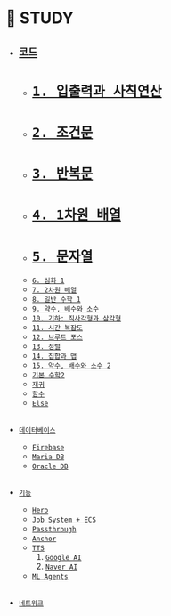 # 🐜 STUDY

 - ## [`코드`](https://github.com/thswhdrjs/Stduy/tree/main/Code/Assets/Scripts)
    - # [`1. 입출력과 사칙연산`](https://github.com/thswhdrjs/Stduy/tree/main/Code/Assets/Scripts/1_%EC%9E%85%EC%B6%9C%EB%A0%A5%EA%B3%BC%20%EC%82%AC%EC%B9%99%EC%97%B0%EC%82%B0)
    - # [`2. 조건문`](https://github.com/thswhdrjs/Stduy/tree/main/Code/Assets/Scripts/2_%EC%A1%B0%EA%B1%B4%EB%AC%B8)
    - # [`3. 반복문`](https://github.com/thswhdrjs/Stduy/tree/main/Code/Assets/Scripts/3_%EB%B0%98%EB%B3%B5%EB%AC%B8)
    - # [`4. 1차원 배열`](https://github.com/thswhdrjs/Stduy/tree/main/Code/Assets/Scripts/4_1%EC%B0%A8%EC%9B%90%20%EB%B0%B0%EC%97%B4)
    - # [`5. 문자열`](https://github.com/thswhdrjs/Stduy/tree/main/Code/Assets/Scripts/5_%EB%AC%B8%EC%9E%90%EC%97%B4)
    - [`6. 심화 1`](https://github.com/thswhdrjs/Stduy/tree/main/Code/Assets/Scripts/6_%EC%8B%AC%ED%99%94%201)
    - [`7. 2차원 배열`]()
    - [`8. 일반 수학 1`](https://github.com/thswhdrjs/Stduy/tree/main/Code/Assets/Scripts/8_%EC%9D%BC%EB%B0%98%20%EC%88%98%ED%95%99%201)
    - [`9. 약수, 배수와 소수`]()
    - [`10. 기하: 직사각형과 삼각형`]()
    - [`11. 시간 복잡도`]()
    - [`12. 브루트 포스`](https://github.com/thswhdrjs/Stduy/tree/main/Code/Assets/Scripts/12_%EB%B8%8C%EB%A3%A8%ED%8A%B8%20%ED%8F%AC%EC%8A%A4)
    - [`13. 정렬`](https://github.com/thswhdrjs/Stduy/tree/main/Code/Assets/Scripts/13_%EC%A0%95%EB%A0%AC)
    - [`14. 집합과 맵`]()
    - [`15. 약수, 배수와 소수 2`]()
    - [`기본 수학2`](https://github.com/thswhdrjs/Stduy/tree/main/Code/Assets/Scripts/%EA%B8%B0%EB%B3%B8%20%EC%88%98%ED%95%99%202)
    - [`재귀`](https://github.com/thswhdrjs/Stduy/tree/main/Code/Assets/Scripts/%EC%9E%AC%EA%B7%80)
    - [`함수`](https://github.com/thswhdrjs/Stduy/tree/main/Code/Assets/Scripts/%ED%95%A8%EC%88%98)
    - [`Else`](https://github.com/thswhdrjs/Stduy/tree/main/Code/Assets/Scripts/Else)

    <br>


  - [`데이터베이스`](https://github.com/thswhdrjs/Stduy/tree/main/DB)
    - [`Firebase`](https://github.com/thswhdrjs/Stduy/tree/main/DB/Firebase)
    - [`Maria DB`](https://github.com/thswhdrjs/Stduy/tree/main/DB/MriaDB)
    - [`Oracle DB`](https://github.com/thswhdrjs/Stduy/tree/main/DB/OracleDB)

    <br>


  - [`기능`](https://github.com/thswhdrjs/Stduy/tree/main/Function)
    - [`Hero`](https://github.com/thswhdrjs/Stduy/tree/main/Function/Hero)
    - [`Job System + ECS`](https://github.com/thswhdrjs/Stduy/tree/main/Function/JobSystem_2021.3.6f1_URP)
    - [`Passthrough`](https://github.com/thswhdrjs/Stduy/tree/main/Function/PassThrough)
    - [`Anchor`](https://github.com/thswhdrjs/Stduy/tree/main/Function/SharedSpatialTest)
    - [`TTS`](https://github.com/thswhdrjs/Stduy/tree/main/Function/TTS)
      1. [`Google AI`](https://github.com/thswhdrjs/Stduy/tree/main/Function/TTS/Test_Google_AI)
      2. [`Naver AI`](https://github.com/thswhdrjs/Stduy/tree/main/Function/TTS/Test_Naver_AI)
    - [`ML Agents`](https://github.com/thswhdrjs/Stduy/tree/main/Function/ml-agents-main)

    <br>


  - [`네트워크`](https://github.com/thswhdrjs/Stduy/tree/main/Network)
